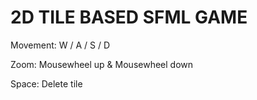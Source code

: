 # 2D TILE BASED SFML GAME

Movement: W / A / S / D

Zoom: Mousewheel up & Mousewheel down

Space: Delete tile